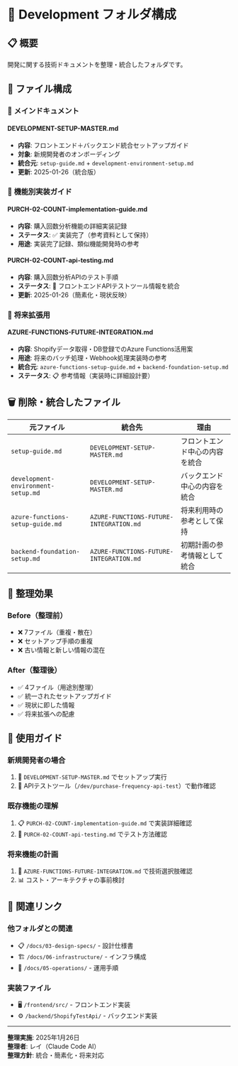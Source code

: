 # 📁 Development フォルダ構成

## 📋 概要
開発に関する技術ドキュメントを整理・統合したフォルダです。

## 📂 ファイル構成

### 🚀 **メインドキュメント**

#### **DEVELOPMENT-SETUP-MASTER.md**
- **内容**: フロントエンド＋バックエンド統合セットアップガイド
- **対象**: 新規開発者のオンボーディング
- **統合元**: `setup-guide.md` + `development-environment-setup.md`
- **更新**: 2025-01-26（統合版）

### 🔧 **機能別実装ガイド**

#### **PURCH-02-COUNT-implementation-guide.md**
- **内容**: 購入回数分析機能の詳細実装記録
- **ステータス**: ✅ 実装完了（参考資料として保持）
- **用途**: 実装完了記録、類似機能開発時の参考

#### **PURCH-02-COUNT-api-testing.md**  
- **内容**: 購入回数分析APIのテスト手順
- **ステータス**: 🔧 フロントエンドAPIテストツール情報を統合
- **更新**: 2025-01-26（簡素化・現状反映）

### 🔮 **将来拡張用**

#### **AZURE-FUNCTIONS-FUTURE-INTEGRATION.md**
- **内容**: Shopifyデータ取得・DB登録でのAzure Functions活用案
- **用途**: 将来のバッチ処理・Webhook処理実装時の参考
- **統合元**: `azure-functions-setup-guide.md` + `backend-foundation-setup.md`
- **ステータス**: 📋 参考情報（実装時に詳細設計要）

## 🗑️ 削除・統合したファイル

| 元ファイル | 統合先 | 理由 |
|-----------|--------|------|
| `setup-guide.md` | `DEVELOPMENT-SETUP-MASTER.md` | フロントエンド中心の内容を統合 |
| `development-environment-setup.md` | `DEVELOPMENT-SETUP-MASTER.md` | バックエンド中心の内容を統合 |
| `azure-functions-setup-guide.md` | `AZURE-FUNCTIONS-FUTURE-INTEGRATION.md` | 将来利用時の参考として保持 |
| `backend-foundation-setup.md` | `AZURE-FUNCTIONS-FUTURE-INTEGRATION.md` | 初期計画の参考情報として統合 |

## 🔄 整理効果

### **Before（整理前）**
- ❌ 7ファイル（重複・散在）
- ❌ セットアップ手順の重複
- ❌ 古い情報と新しい情報の混在

### **After（整理後）**  
- ✅ 4ファイル（用途別整理）
- ✅ 統一されたセットアップガイド
- ✅ 現状に即した情報
- ✅ 将来拡張への配慮

## 📖 使用ガイド

### **新規開発者の場合**
1. 📖 `DEVELOPMENT-SETUP-MASTER.md` でセットアップ実行
2. 🧪 APIテストツール（`/dev/purchase-frequency-api-test`）で動作確認

### **既存機能の理解**
1. 📋 `PURCH-02-COUNT-implementation-guide.md` で実装詳細確認
2. 🔧 `PURCH-02-COUNT-api-testing.md` でテスト方法確認

### **将来機能の計画**
1. 🔮 `AZURE-FUNCTIONS-FUTURE-INTEGRATION.md` で技術選択肢確認
2. 📊 コスト・アーキテクチャの事前検討

## 🔗 関連リンク

### **他フォルダとの関連**
- 📋 `/docs/03-design-specs/` - 設計仕様書
- 🏗️ `/docs/06-infrastructure/` - インフラ構成
- 📝 `/docs/05-operations/` - 運用手順

### **実装ファイル**
- 🖥️ `/frontend/src/` - フロントエンド実装
- ⚙️ `/backend/ShopifyTestApi/` - バックエンド実装

---

**整理実施**: 2025年1月26日  
**整理者**: レイ（Claude Code AI）  
**整理方針**: 統合・簡素化・将来対応